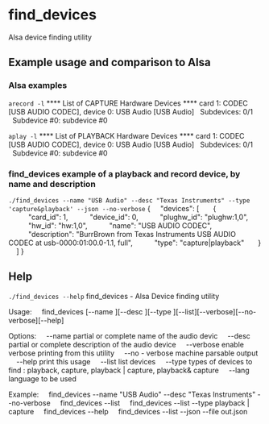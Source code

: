  # find_devices

Alsa device finding utility

## Example usage and comparison to Alsa

### Alsa examples
`arecord -l`
**** List of CAPTURE Hardware Devices ****
card 1: CODEC [USB AUDIO  CODEC], device 0: USB Audio [USB Audio]
&nbsp;&nbsp;Subdevices: 0/1
&nbsp;&nbsp;Subdevice #0: subdevice #0

`aplay -l`
**** List of PLAYBACK Hardware Devices ****
card 1: CODEC [USB AUDIO  CODEC], device 0: USB Audio [USB Audio]
&nbsp;&nbsp;Subdevices: 0/1
&nbsp;&nbsp;Subdevice #0: subdevice #0

### find_devices example of a playback and record device, by name and description
`./find_devices --name "USB Audio" --desc "Texas Instruments" --type 'capture&playback' --json --no-verbose`
{
&nbsp;&nbsp;&nbsp;&nbsp;"devices": [
&nbsp;&nbsp;&nbsp;&nbsp;&nbsp;&nbsp;{
&nbsp;&nbsp;&nbsp;&nbsp;&nbsp;&nbsp;&nbsp;&nbsp;&nbsp;&nbsp;"card_id": 1,
&nbsp;&nbsp;&nbsp;&nbsp;&nbsp;&nbsp;&nbsp;&nbsp;&nbsp;&nbsp;"device_id": 0,
&nbsp;&nbsp;&nbsp;&nbsp;&nbsp;&nbsp;&nbsp;&nbsp;&nbsp;&nbsp;"plughw_id": "plughw:1,0",
&nbsp;&nbsp;&nbsp;&nbsp;&nbsp;&nbsp;&nbsp;&nbsp;&nbsp;&nbsp;"hw_id": "hw:1,0",
&nbsp;&nbsp;&nbsp;&nbsp;&nbsp;&nbsp;&nbsp;&nbsp;&nbsp;&nbsp;"name": "USB AUDIO  CODEC",
&nbsp;&nbsp;&nbsp;&nbsp;&nbsp;&nbsp;&nbsp;&nbsp;&nbsp;&nbsp;"description": "BurrBrown from Texas Instruments USB AUDIO  CODEC at usb-0000:01:00.0-1.1, full",
&nbsp;&nbsp;&nbsp;&nbsp;&nbsp;&nbsp;&nbsp;&nbsp;&nbsp;&nbsp;"type": "capture|playback"
&nbsp;&nbsp;&nbsp;&nbsp;&nbsp;&nbsp;}
&nbsp;&nbsp;&nbsp;&nbsp;]
}

## Help

`./find_devices --help`
find_devices - Alsa Device finding utility

Usage:
&nbsp;&nbsp;&nbsp;&nbsp;find_devices [--name <Name>][--desc <Description>][--type <TypeSpecifier>][--list][--verbose][--no-verbose][--help]

Options:
&nbsp;&nbsp;&nbsp;&nbsp;--name <name>            partial or complete name of the audio devic
&nbsp;&nbsp;&nbsp;&nbsp;--desc <description>     partial or complete description of the audio device
&nbsp;&nbsp;&nbsp;&nbsp;--verbose                enable verbose printing from this utility
&nbsp;&nbsp;&nbsp;&nbsp;--no - verbose           machine parsable output
&nbsp;&nbsp;&nbsp;&nbsp;--help                   print this usage
&nbsp;&nbsp;&nbsp;&nbsp;--list                   list devices
&nbsp;&nbsp;&nbsp;&nbsp;--type                   types of devices to find : playback, capture, playback | capture, playback& capture
&nbsp;&nbsp;&nbsp;&nbsp;--lang                   language to be used

Example:
&nbsp;&nbsp;&nbsp;&nbsp;find_devices --name "USB Audio" --desc "Texas Instruments" --no-verbose
&nbsp;&nbsp;&nbsp;&nbsp;find_devices --list
&nbsp;&nbsp;&nbsp;&nbsp;find_devices --list --type playback | capture
&nbsp;&nbsp;&nbsp;&nbsp;find_devices --help
&nbsp;&nbsp;&nbsp;&nbsp;find_devices --list --json --file out.json



